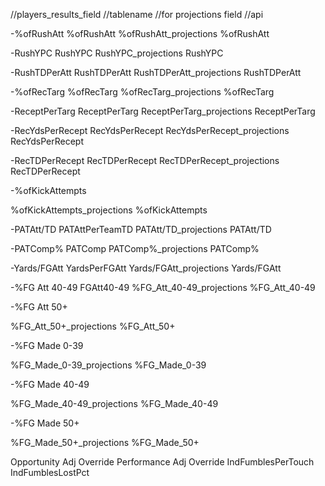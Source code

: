 //players_results_field
//tablename
//for projections field
//api

-%ofRushAtt
%ofRushAtt
%ofRushAtt_projections
%ofRushAtt


-RushYPC
RushYPC
RushYPC_projections
RushYPC


-RushTDPerAtt
RushTDPerAtt
RushTDPerAtt_projections
RushTDPerAtt




-%ofRecTarg
%ofRecTarg
%ofRecTarg_projections
%ofRecTarg


-ReceptPerTarg
ReceptPerTarg
ReceptPerTarg_projections
ReceptPerTarg



-RecYdsPerRecept
RecYdsPerRecept
RecYdsPerRecept_projections
RecYdsPerRecept

-RecTDPerRecept
RecTDPerRecept
RecTDPerRecept_projections
RecTDPerRecept


-%ofKickAttempts

%ofKickAttempts_projections
%ofKickAttempts



-PATAtt/TD
PATAttPerTeamTD
PATAtt/TD_projections
PATAtt/TD

-PATComp%
PATComp
PATComp%_projections
PATComp%

-Yards/FGAtt
YardsPerFGAtt
Yards/FGAtt_projections
Yards/FGAtt

-%FG Att 40-49
FGAtt40-49
%FG_Att_40-49_projections
%FG_Att_40-49

-%FG Att 50+

%FG_Att_50+_projections
%FG_Att_50+


-%FG Made 0-39

%FG_Made_0-39_projections
%FG_Made_0-39


-%FG Made 40-49

%FG_Made_40-49_projections
%FG_Made_40-49


-%FG Made 50+

%FG_Made_50+_projections
%FG_Made_50+



Opportunity Adj Override
Performance Adj Override
IndFumblesPerTouch
IndFumblesLostPct
